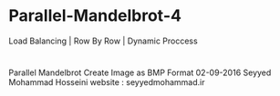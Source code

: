 # Parallel-Mandelbrot-4
Load Balancing | Row By Row | Dynamic Proccess
#
Parallel Mandelbrot Create Image as BMP Format
02-09-2016
Seyyed Mohammad Hosseini 
website : seyyedmohammad.ir

